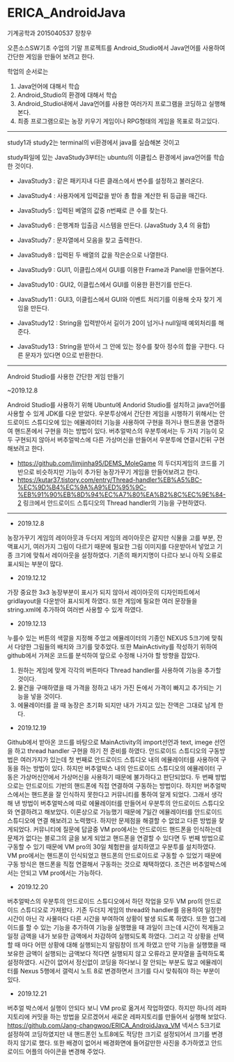 # ERICA_AndroidJava

기계공학과 2015040537 장창우

오픈소스SW기초 수업의 기말 프로젝트를 Android_Studio에서 Java언어를 사용하여 간단한 게임을 만들어 보려고 한다.

학업의 순서로는
1. Java언어에 대해서 학습
2. Android_Studio의 환경에 대해서 학습
3. Android_Studio내에서 Java언어를 사용한 여러가지 프로그램을 코딩하고 실행해본다.
4. 최종 프로그램으로는 농장 키우기 게임이나 RPG형태의 게임을 목표로 하고있다.

---------------------------------------------------------------------------------------------

study1과 study2는 terminal의  vi환경에서 java를 실습해본 것이고

study파일에 있는 JavaStudy3부터는 ubuntu의 이클립스 환경에서 java언어를 학습한 것이다.

- JavaStudy3 : 같은 패키지내 다른 클래스에서 변수를 설정하고 불러온다.

- JavaStudy4 : 사용자에게 입력값을 받아 총 합을 계산한 뒤 등급을 매긴다.

- JavaStudy5 : 입력된 베열의 값중 n번째로 큰 수를 찾는다.

- JavaStudy6 : 은행계좌 입출금 시스템을 만든다. (JavaStudy 3,4 의 융합)

- JavaStudy7 : 문자열에서 모음을 찾고 출력한다.

- JavaStudy8 : 입력된 두 배열의 값을 작은순으로 나열한다.

- JavaStudy9 : GUI1, 이클립스에서 GUI를 이용한 Frame과 Panel을 만들어본다.

- JavaStudy10 : GUI2, 이클립스에서 GUI를 이용한 환전기를 만든다.

- JavaStudy11 : GUI3, 이클립스에서 GUI와 이벤트 처리기를 이용해 숫자 찾기 게임을 만든다.

- JavaStudy12 : String을 입력받아서 길이가 20이 넘거나 null일때 예외처리를 해준다.

- JavaStudy13 : String을 받아서 그 안에 있는 정수를 찾아 정수의 합을 구한다. 다른 문자가 있다면 0으로 반환한다.

------------------------------------------------------------------------------------------

Android Studio를 사용한 간단한 게임 만들기

~2019.12.8

Android Studio를 사용하기 위해 Ubuntu에 Andorid Studio를 설치하고 java언어를 사용할 수 있게 JDK를 다운 받았다.
우분투상에서 간단한 게임을 시행하기 위해서는 안드로이드 스튜디오에 있는 에뮬레이터 기능을 사용하여 구현을 하거나
핸드폰을 연결하여 핸드폰에서 구현을 하는 방법이 있다. 버추얼박스의 우분투에서는 두 가지 기능이 모두 구현되지 않아서
버추얼박스에 다른 가상머신을 만들어서 우분투에 연결시킨뒤 구현해보려고 한다.

- https://github.com/limjinha95/DEMS_MoleGame 의 두더지게임의 코드를 기반으로 비슷하지만 기능이 추가된 농장가꾸기 게임을 만들어보려고 한다.
- https://kutar37.tistory.com/entry/Thread-handler%EB%A5%BC-%EC%9D%B4%EC%9A%A9%ED%95%9C-%EB%91%90%EB%8D%94%EC%A7%80%EA%B2%8C%EC%9E%84-2 링크에서 안드로이드 스튜디오의 Thread handler의 기능을 구현하였다.

------------------------------------------------------------------------------------------

- 2019.12.8

농장가꾸기 게임의 레이아웃과 두더지 게임의 레이아웃은 같지만 식물을 고를 부분, 잔액표시기, 여러가지 그림이 다르기 때문에 필요한 그림 이미지를 다운받아서 넣었고 기종 크기에 맞춰서 레이아웃을 설정하였다. 기존의 패키지명이 다르다 보니 아직 오류로 표시되는 부분이 많다.

- 2019.12.12

가장 중요한 3x3 농장부분이 표시가 되지 않아서 레이아웃의 디자인파트에서 gridlayout을 다운받아 표시되게 하였다. 또한 게임에 필요한 여러 문장들을 string.xml에 추가하여 여러번 사용할 수 있게 하였다.

- 2019.12.13

누를수 있는 버튼의 색깔을 지정해 주었고 에뮬레이터의 기종인 NEXUS 5크기에 맞춰서 다양한 그림들의 배치와 크기를 맞추었다.
또한 MainActivity를 작성하기 위하여 github에서 가져온 코드를 분석하여 앞으로 수정해 나가야 할 방향을 잡았다.

1. 원하는 게임에 맞게 각각의 버튼마다 Thread handler를 사용하여 기능을 추가할 것이다.
2. 물건을 구매하였을 때 가격을 정하고 내가 가진 돈에서 가격이 빠지고 추가되는 기능을 넣을 것이다.
3. 에뮬레이터를 끌 때 농장은 초기화 되지만 내가 가지고 있는 잔액은 그대로 남게 한다.

- 2019.12.19

Github에서 받아온 코드를 바탕으로 MainActivity의 import선언과 text, imege 선언을 하고 thread handler 구현을 하기 전 준비를 하였다.
안드로이드 스튜디오의 구동방법은 여러가지가 있는데 첫 번째로 안드로이드 스튜디오 내의 에뮬레이터를 사용하여 구동을 하는 방법이 있다. 하지만 버추얼박스 내의 안드로이드 스튜디오의 에뮬레이터 구동은 가상머신안에서 가상머신을 사용하기 때문에 불가하다고 판단되었다. 두 번째 방법으로는 안드로이드 기반의 핸드폰에 직접 연결하여 구동하는 방법이다. 하지만 버추얼박스에서는 핸드폰을 잘 인식하지 못한다고 커뮤니티를 통하여 알게 되었다. 그래서 생각해 낸 방법이 버추얼박스에 따로 에뮬레이터를 만들어서 우분투의 안드로이드 스튜디오와 연결하려고 해보았다. 이론상으로 가능했기 때문에 7일간 에뮬레이터를 안드로이드 스튜디오에 연결 해보려고 노력했다. 하지만 문제점을 해결할 수 없었고 다른 방법을 찾게되었다. 커뮤니티에 질문에 답글중 VM pro에서는 안드로이드 핸드폰을 인식하는데 문제가 없다는 블로그의 글을 보게 되었고 핸드폰을 연결할 수 있다면 두 번째 방법으로 구동할 수 있기 때문에 VM pro의 30일 체험판을 설치하였고 우분투를 설치하였다. VM pro에서는 핸드폰이 인식되었고 핸드폰의 안드로이드로 구동할 수 있었기 때문에 구동 방식은 핸드폰을 직접 연결해서 구동하는 것으로 채택하였다. 조건은 버추얼박스에서는 안되고 VM pro에서는 가능하다.

- 2019.12.20

버추얼박스의 우분투의 안드로이드 스튜디오에서 하던 작업을 모두 VM pro의 안드로이드 스튜디오로 가져왔다. 기존 두더지 게임의 thread와 handler를 응용하여 일정한 시간이 아닌 각 사물마다 다른 시간을 부여하여 상황이 발생 되도록 하였다. 또한 업그레이드를 할 수 있는 기능을 추가하여 기능을 실행했을 때 과일이 크는데 시간이 적게들고 일정 금액을 내가 보유한 금액에서 차감하여 실행되도록 하였다. 그리고 각 상황을 선택할 때 마다 어떤 상황에 대해 실행되는지 알림창이 뜨게 하였고 만약 기능을 실행했을 때 보유한 금액이 실행되는 금액보다 적다면 실행되지 않고 오류라고 문자열을 출력하도록 설정하였다. 시간이 없어서 정신없이 코딩을 하다보니 잘 안되는 부분도 많고 에뮬레이터를 Nexus 5행에서 갤럭시 노트 8로 변경하면서 크기를 다시 맞춰줘야 하는 부분이 있다.

- 2019.12.21

버추얼 박스에서 실행이 안되다 보니 VM pro로 옮겨서 작업하였다. 하지만 하나의 레파지토리에 커밋을 하는 방법을 모르겠어서 새로운 레파지토리를 만들어서 실행해 보았다. https://github.com/Jang-changwoo/ERICA_AndroidJava_VM
넥서스 5크기로 설정하여 코딩하였지만 내 핸드폰인 노트8에도 적당한 크기로 설정되어서 크기를 변경하지 않기로 했다. 또한 배경이 없어서 배경화면에 들어갈만한 사진을 추가하였고 안드로이드 어플의 아이콘을 변경해 주었다.
